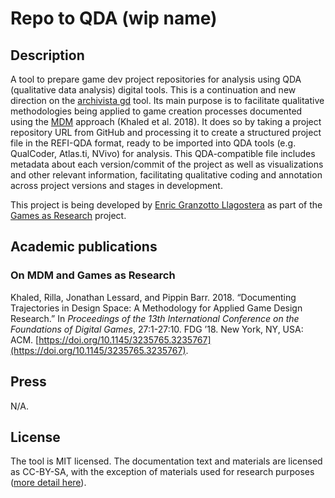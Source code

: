 # Repo to QDA (wip name)

## Description

A tool to prepare game dev project repositories for analysis using QDA (qualitative data analysis) digital tools. This is a continuation and new direction on the [archivista gd](https://www.npmjs.com/package/archivistagd) tool. Its main purpose is to facilitate qualitative methodologies being applied to game creation processes documented using the [MDM](https://www.gamesasresearch.com/mdm) approach (Khaled et al. 2018). It does so by taking a project repository URL from GitHub and processing it to create a structured project file in the REFI-QDA format, ready to be imported into QDA tools (e.g. QualCoder, Atlas.ti, NVivo) for analysis. This QDA-compatible file includes metadata about each version/commit of the project as well as visualizations and other relevant information, facilitating qualitative coding and annotation across project versions and stages in development.

This project is being developed by [Enric Granzotto Llagostera](https://enric.llagostera.com.br) as part of the [Games as Research](https://www.gamesasresearch.com/) project.

## Academic publications

### On MDM and Games as Research

Khaled, Rilla, Jonathan Lessard, and Pippin Barr. 2018. “Documenting Trajectories in Design Space: A Methodology for Applied Game Design Research.” In _Proceedings of the 13th International Conference on the Foundations of Digital Games_, 27:1-27:10. FDG ’18. New York, NY, USA: ACM. [https://doi.org/10.1145/3235765.3235767](https://doi.org/10.1145/3235765.3235767).

## Press

N/A.

## License

The tool is MIT licensed. The documentation text and materials are licensed as CC-BY-SA, with the exception of materials used for research purposes ([more detail here](../process/ref_materials/README.md)).
